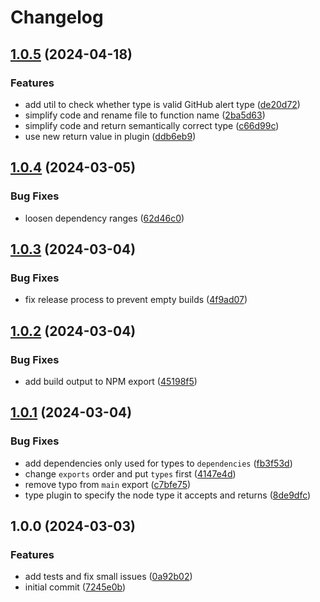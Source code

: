 # Changelog

## [1.0.5](https://github.com/incentro-dc/remark-github-admonitions-to-directives/compare/1.0.4...1.0.5) (2024-04-18)

### Features

- add util to check whether type is valid GitHub alert type ([de20d72](https://github.com/incentro-dc/remark-github-admonitions-to-directives/commit/de20d7218a5e440f0688237757caf4f71274ce2a))
- simplify code and rename file to function name ([2ba5d63](https://github.com/incentro-dc/remark-github-admonitions-to-directives/commit/2ba5d63b509c024bd372772a779527e87fe48c74))
- simplify code and return semantically correct type ([c66d99c](https://github.com/incentro-dc/remark-github-admonitions-to-directives/commit/c66d99c739bfd7a7927b0e7fddca4d267f88c0df))
- use new return value in plugin ([ddb6eb9](https://github.com/incentro-dc/remark-github-admonitions-to-directives/commit/ddb6eb93b0691790b62ae2a07f2a99c81e462abf))

## [1.0.4](https://github.com/incentro-dc/remark-github-admonitions-to-directives/compare/1.0.3...1.0.4) (2024-03-05)

### Bug Fixes

- loosen dependency ranges ([62d46c0](https://github.com/incentro-dc/remark-github-admonitions-to-directives/commit/62d46c0b9aee9b7391d7c044c9a9da33cd38e946))

## [1.0.3](https://github.com/incentro-dc/remark-github-admonitions-to-directives/compare/1.0.2...1.0.3) (2024-03-04)

### Bug Fixes

- fix release process to prevent empty builds ([4f9ad07](https://github.com/incentro-dc/remark-github-admonitions-to-directives/commit/4f9ad0777b0dc6605ee3d6f37844cab12b8de3cc))

## [1.0.2](https://github.com/incentro-dc/remark-github-admonitions-to-directives/compare/1.0.1...1.0.2) (2024-03-04)

### Bug Fixes

- add build output to NPM export ([45198f5](https://github.com/incentro-dc/remark-github-admonitions-to-directives/commit/45198f519aed77e9339a64a1e41dd386365f0955))

## [1.0.1](https://github.com/incentro-dc/remark-github-admonitions-to-directives/compare/1.0.0...1.0.1) (2024-03-04)

### Bug Fixes

- add dependencies only used for types to `dependencies` ([fb3f53d](https://github.com/incentro-dc/remark-github-admonitions-to-directives/commit/fb3f53d27454063af4cd7b09301cb2a31ebacf1d))
- change `exports` order and put `types` first ([4147e4d](https://github.com/incentro-dc/remark-github-admonitions-to-directives/commit/4147e4d297981ca7275ce58fd764b48f4e3f9382))
- remove typo from `main` export ([c7bfe75](https://github.com/incentro-dc/remark-github-admonitions-to-directives/commit/c7bfe751c0cc9f0063ee86b607849152933a8de1))
- type plugin to specify the node type it accepts and returns ([8de9dfc](https://github.com/incentro-dc/remark-github-admonitions-to-directives/commit/8de9dfc650abbec3fb04a2edff00dc7f3cebb2de))

## 1.0.0 (2024-03-03)

### Features

- add tests and fix small issues ([0a92b02](https://github.com/incentro-dc/remark-github-admonitions-to-directives/commit/0a92b02bb2e6ff19b0d3ca01161645a7e5e58572))
- initial commit ([7245e0b](https://github.com/incentro-dc/remark-github-admonitions-to-directives/commit/7245e0bc6ac24938f53ccec8ad7c5d49af28cdbd))

